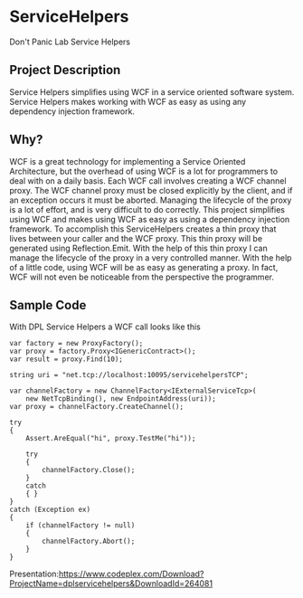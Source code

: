 # ServiceHelpers
Don't Panic Lab Service Helpers

## Project Description
Service Helpers simplifies using WCF in a service oriented software system. Service Helpers makes working with WCF as easy as using any dependency injection framework.

## Why?
WCF is a great technology for implementing a Service Oriented Architecture, but the overhead of using WCF is a lot for programmers to deal with on a daily basis. Each WCF call involves creating a WCF channel proxy. The WCF channel proxy must be closed explicitly by the client, and if an exception occurs it must be aborted. Managing the lifecycle of the proxy is a lot of effort, and is very difficult to do correctly. This project simplifies using WCF and makes using WCF as easy as using a dependency injection framework. To accomplish this ServiceHelpers creates a thin proxy that lives between your caller and the WCF proxy. This thin proxy will be generated using Reflection.Emit. With the help of this thin proxy I can manage the lifecycle of the proxy in a very controlled manner. With the help of a little code, using WCF will be as easy as generating a proxy. In fact, WCF will not even be noticeable from the perspective the programmer.

## Sample Code
With DPL Service Helpers a WCF call looks like this

```
var factory = new ProxyFactory();
var proxy = factory.Proxy<IGenericContract>();
var result = proxy.Find(10);
```

```
string uri = "net.tcp://localhost:10095/servicehelpersTCP";

var channelFactory = new ChannelFactory<IExternalServiceTcp>(
	new NetTcpBinding(), new EndpointAddress(uri));
var proxy = channelFactory.CreateChannel();

try
{
	Assert.AreEqual("hi", proxy.TestMe("hi"));

	try
	{
		channelFactory.Close();
	}
	catch
	{ }
}
catch (Exception ex)
{
	if (channelFactory != null)
	{
		channelFactory.Abort();
	}
}
```

Presentation:https://www.codeplex.com/Download?ProjectName=dplservicehelpers&DownloadId=264081
